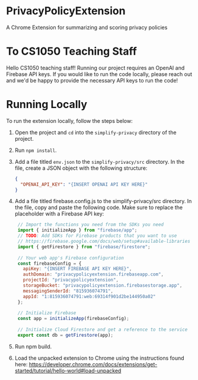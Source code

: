 # PrivacyPolicyExtension
A Chrome Extension for summarizing and scoring privacy policies

# To CS1050 Teaching Staff
Hello CS1050 teaching staff! Running our project requires an OpenAI and Firebase API keys. If you would like to run the code locally, please reach out and we'd be happy to provide the necessary API keys to run the code!

# Running Locally

To run the extension locally, follow the steps below:

1. Open the project and `cd` into the `simplify-privacy` directory of the project.
2. Run `npm install`.
3. Add a file titled `env.json` to the `simplify-privacy/src` directory. In the file, create a JSON object with the following structure:
   ```json
   {
     "OPENAI_API_KEY": "{INSERT OPENAI API KEY HERE}"
   }
   ```


4. Add a file titled firebase.config.js to the simplify-privacy/src directory. In the file, copy and paste the following code. Make sure to replace the placeholder with a Firebase API key:
   ```javascript
    // Import the functions you need from the SDKs you need
    import { initializeApp } from "firebase/app";
    // TODO: Add SDKs for Firebase products that you want to use
    // https://firebase.google.com/docs/web/setup#available-libraries
    import { getFirestore } from "firebase/firestore";
    
    // Your web app's Firebase configuration
    const firebaseConfig = {
      apiKey: "{INSERT FIREBASE API KEY HERE}",
      authDomain: "privacypolicyextension.firebaseapp.com",
      projectId: "privacypolicyextension",
      storageBucket: "privacypolicyextension.firebasestorage.app",
      messagingSenderId: "815936074791",
      appId: "1:815936074791:web:69314f901d2be144950a02"
    };
    
    // Initialize Firebase
    const app = initializeApp(firebaseConfig);
    
    // Initialize Cloud Firestore and get a reference to the service
    export const db = getFirestore(app);
   ```

5. Run npm build.
6. Load the unpacked extension to Chrome using the instructions found here: https://developer.chrome.com/docs/extensions/get-started/tutorial/hello-world#load-unpacked





